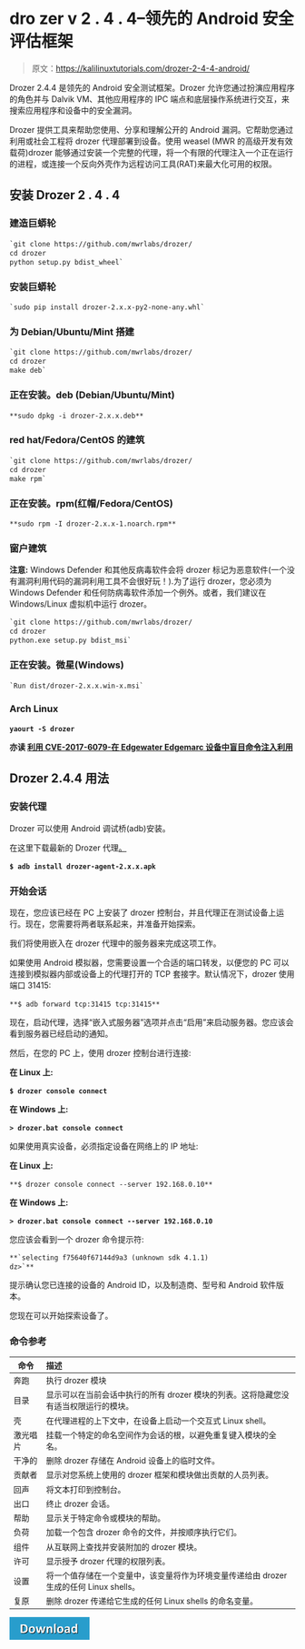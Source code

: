 # dro zer v 2 . 4 . 4–领先的 Android 安全评估框架

> 原文：<https://kalilinuxtutorials.com/drozer-2-4-4-android/>

Drozer 2.4.4 是领先的 Android 安全测试框架。Drozer 允许您通过扮演应用程序的角色并与 Dalvik VM、其他应用程序的 IPC 端点和底层操作系统进行交互，来搜索应用程序和设备中的安全漏洞。

Drozer 提供工具来帮助您使用、分享和理解公开的 Android 漏洞。它帮助您通过利用或社会工程将 drozer 代理部署到设备。使用 weasel (MWR 的高级开发有效载荷)drozer 能够通过安装一个完整的代理，将一个有限的代理注入一个正在运行的进程，或连接一个反向外壳作为远程访问工具(RAT)来最大化可用的权限。

## **安装 Drozer 2 . 4 . 4**

### **建造巨蟒轮**

```
`git clone https://github.com/mwrlabs/drozer/
cd drozer
python setup.py bdist_wheel` 
```

### **安装巨蟒轮**

```
`sudo pip install drozer-2.x.x-py2-none-any.whl` 
```

### **为 Debian/Ubuntu/Mint 搭建**

```
`git clone https://github.com/mwrlabs/drozer/
cd drozer
make deb` 
```

### 正在安装。deb (Debian/Ubuntu/Mint)

```
**sudo dpkg -i drozer-2.x.x.deb** 
```

### **red hat/Fedora/CentOS 的建筑**

```
`git clone https://github.com/mwrlabs/drozer/
cd drozer
make rpm` 
```

### 正在安装。rpm(红帽/Fedora/CentOS)

```
**sudo rpm -I drozer-2.x.x-1.noarch.rpm** 
```

### **窗户建筑**

**注意:** Windows Defender 和其他反病毒软件会将 drozer 标记为恶意软件(一个没有漏洞利用代码的漏洞利用工具不会很好玩！).为了运行 drozer，您必须为 Windows Defender 和任何防病毒软件添加一个例外。或者，我们建议在 Windows/Linux 虚拟机中运行 drozer。

```
`git clone https://github.com/mwrlabs/drozer/
cd drozer
python.exe setup.py bdist_msi` 
```

### 正在安装。微星(Windows)

```
`Run dist/drozer-2.x.x.win-x.msi` 
```

### **Arch Linux**

**`yaourt -S drozer`**

**亦读 [利用 CVE-2017-6079-在 Edgewater Edgemarc 设备中盲目命令注入利用](https://kalilinuxtutorials.com/exploit-injection-edgewater-edgemarc/)**

## **Drozer 2.4.4 用法**

### **安装代理**

Drozer 可以使用 Android 调试桥(adb)安装。

在这里下载最新的 Drozer 代理[。](https://github.com/mwrlabs/drozer/releases/download/2.3.4/drozer-agent-2.3.4.apk)

**`$ adb install drozer-agent-2.x.x.apk`**

### **开始会话**

现在，您应该已经在 PC 上安装了 drozer 控制台，并且代理正在测试设备上运行。现在，您需要将两者联系起来，并准备开始探索。

我们将使用嵌入在 drozer 代理中的服务器来完成这项工作。

如果使用 Android 模拟器，您需要设置一个合适的端口转发，以便您的 PC 可以连接到模拟器内部或设备上的代理打开的 TCP 套接字。默认情况下，drozer 使用端口 31415:

`**$ adb forward tcp:31415 tcp:31415**`

现在，启动代理，选择“嵌入式服务器”选项并点击“启用”来启动服务器。您应该会看到服务器已经启动的通知。

然后，在您的 PC 上，使用 drozer 控制台进行连接:

**在 Linux 上:**

**`$ drozer console connect`**

**在 Windows 上:**

**`> drozer.bat console connect`**

如果使用真实设备，必须指定设备在网络上的 IP 地址:

**在 Linux 上:**

`**$ drozer console connect --server 192.168.0.10**`

**在 Windows 上:**

**`> drozer.bat console connect --server 192.168.0.10`**

您应该会看到一个 drozer 命令提示符:

```
**`selecting f75640f67144d9a3 (unknown sdk 4.1.1)  
dz>`** 
```

提示确认您已连接的设备的 Android ID，以及制造商、型号和 Android 软件版本。

您现在可以开始探索设备了。

### **命令参考**

| 命令 | 描述 |
| --- | :-- |
| 奔跑 | 执行 drozer 模块 |
| 目录 | 显示可以在当前会话中执行的所有 drozer 模块的列表。这将隐藏您没有适当权限运行的模块。 |
| 壳 | 在代理进程的上下文中，在设备上启动一个交互式 Linux shell。 |
| 激光唱片 | 挂载一个特定的命名空间作为会话的根，以避免重复键入模块的全名。 |
| 干净的 | 删除 drozer 存储在 Android 设备上的临时文件。 |
| 贡献者 | 显示对您系统上使用的 drozer 框架和模块做出贡献的人员列表。 |
| 回声 | 将文本打印到控制台。 |
| 出口 | 终止 drozer 会话。 |
| 帮助 | 显示关于特定命令或模块的帮助。 |
| 负荷 | 加载一个包含 drozer 命令的文件，并按顺序执行它们。 |
| 组件 | 从互联网上查找并安装附加的 drozer 模块。 |
| 许可 | 显示授予 drozer 代理的权限列表。 |
| 设置 | 将一个值存储在一个变量中，该变量将作为环境变量传递给由 drozer 生成的任何 Linux shells。 |
| 复原 | 删除 drozer 传递给它生成的任何 Linux shells 的命名变量。 |

[![](img//d861a9096555aeb1980fc054015933d7.png)](https://github.com/mwrlabs/drozer)